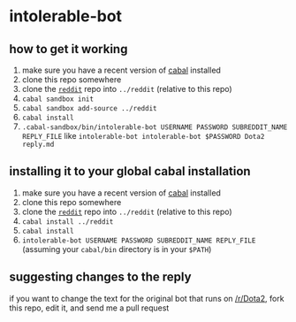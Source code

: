 # intolerable-bot

## how to get it working

1. make sure you have a recent version of [cabal](http://www.haskell.org/cabal/) installed
2. clone this repo somewhere
3. clone the [`reddit`](https://github.com/intolerable/reddit) repo into `../reddit` (relative to this repo)
4. `cabal sandbox init`
5. `cabal sandbox add-source ../reddit`
6. `cabal install`
7. `.cabal-sandbox/bin/intolerable-bot USERNAME PASSWORD SUBREDDIT_NAME REPLY_FILE` like `intolerable-bot intolerable-bot $PASSWORD Dota2 reply.md`

## installing it to your global cabal installation

1. make sure you have a recent version of [cabal](http://www.haskell.org/cabal/) installed
2. clone this repo somewhere
3. clone the [`reddit`](https://github.com/intolerable/reddit) repo into `../reddit` (relative to this repo)
5. `cabal install ../reddit`
6. `cabal install`
7. `intolerable-bot USERNAME PASSWORD SUBREDDIT_NAME REPLY_FILE` (assuming your `cabal/bin` directory is in your `$PATH`)

## suggesting changes to the reply

if you want to change the text for the original bot that runs on [/r/Dota2](http://reddit.com/r/Dota2), fork this repo, edit it, and send me a pull request
